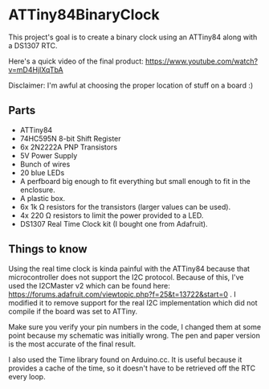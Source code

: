 # ATTiny84BinaryClock

This project's goal is to create a binary clock using an ATTiny84 along with a DS1307 RTC.

Here's a quick video of the final product: https://www.youtube.com/watch?v=mD4HjlXqTbA

Disclaimer: I'm awful at choosing the proper location of stuff on a board :)

## Parts

- ATTiny84
- 74HC595N 8-bit Shift Register
- 6x 2N2222A PNP Transistors
- 5V Power Supply
- Bunch of wires
- 20 blue LEDs
- A perfboard big enough to fit everything but small enough to fit in the enclosure.
- A plastic box.
- 6x 1k Ω resistors for the transistors (larger values can be used).
- 4x 220 Ω resistors to limit the power provided to a LED.
- DS1307 Real Time Clock kit (I bought one from Adafruit).

## Things to know

Using the real time clock is kinda painful with the ATTiny84 because that microcontroller does not support the I2C protocol. Because of this, I've used the I2CMaster v2 which can be found here: https://forums.adafruit.com/viewtopic.php?f=25&t=13722&start=0 . I modified it to remove support for the real I2C implementation which did not compile if the board was set to ATTiny.

Make sure you verify your pin numbers in the code, I changed them at some point because my schematic was initially wrong. The pen and paper version is the most accurate of the final result.

I also used the Time library found on Arduino.cc. It is useful because it provides a cache of the time, so it doesn't have to be retrieved off the RTC every loop.
